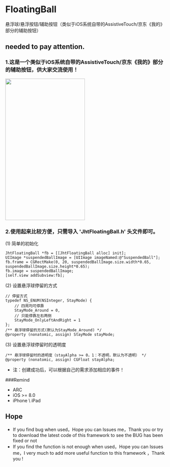 # FloatingBall
悬浮球/悬浮按钮/辅助按钮（类似于iOS系统自带的AssistiveTouch/京东《我的》部分的辅助按钮）

## needed to pay attention.

### 1.这是一个类似于iOS系统自带的AssistiveTouch/京东《我的》部分的辅助按钮，供大家交流使用！  <br>
<img src="https://raw.githubusercontent.com/jinht/FloatingBall/master/ReadMEImages/JhtFloatingBall.gif"  width=250 height=445 /> <br>
 
### 2.使用起来比较方便，只需导入 'JhtFloatingBall.h' 头文件即可。  <br>
(1) 简单的初始化<br>
```oc
JhtFloatingBall *fb = [[JhtFloatingBall alloc] init];
UIImage *suspendedBallImage = [UIImage imageNamed:@"SuspendedBall"];
fb.frame = CGRectMake(0, 20, suspendedBallImage.size.width*0.65, suspendedBallImage.size.height*0.65);
fb.image = suspendedBallImage;
[self.view addSubview:fb];
```

(2) 设置悬浮球停留的方式 <br>
```oc
// 停留方式
typedef NS_ENUM(NSInteger, StayMode) {
    // 四周均可停靠
    StayMode_Around = 0,
    // 只能停靠左右两侧
    StayMode_OnlyLeftAndRight = 1
};
/** 悬浮球停留的方式(默认为StayMode_Around) */
@property (nonatomic, assign) StayMode stayMode;
```

(3) 设置悬浮球停留时的透明度 <br>
```oc
/** 悬浮球停留时的透明度（stayAlpha >= 0，1：不透明，默认为不透明） */
@property (nonatomic, assign) CGFloat stayAlpha;
```

* 注：创建成功后，可以根据自己的需求添加相应的事件！

###Remind
* ARC
* iOS >= 8.0
* iPhone \ iPad 

## Hope
* If you find bug when used，Hope you can Issues me，Thank you or try to download the latest code of this framework to see the BUG has been fixed or not
* If you find the function is not enough when used，Hope you can Issues me，I very much to add more useful function to this framework ，Thank you !

